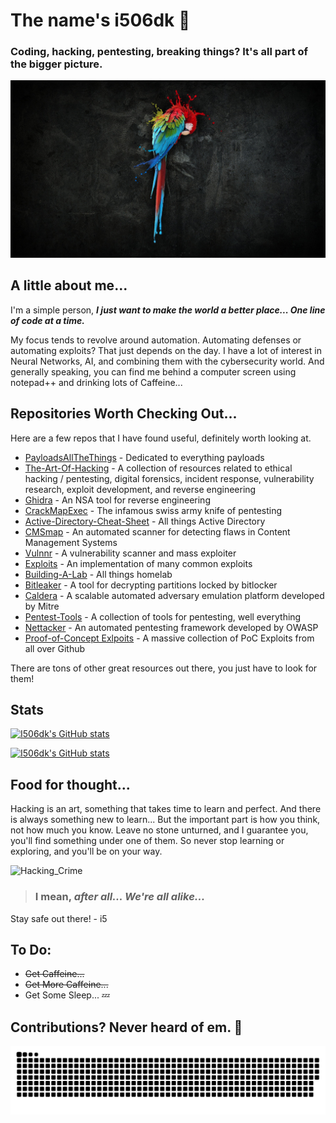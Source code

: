 # The name's i506dk :wave:

### Coding, hacking, pentesting, breaking things? It's all part of the bigger picture.

![Yeet](https://raw.githubusercontent.com/ParrotSec/parrot-wallpapers/master/backgrounds/parrot-splash.jpg "i506dk")

## A little about me...
I'm a simple person, ***I just want to make the world a better place... One line of code at a time.***

My focus tends to revolve around automation. Automating defenses or automating exploits? That just depends on the day.
I have a lot of interest in Neural Networks, AI, and combining them with the cybersecurity world.
And generally speaking, you can find me behind a computer screen using notepad++ and drinking lots of Caffeine...

## Repositories Worth Checking Out...
Here are a few repos that I have found useful, definitely worth looking at.

- [PayloadsAllTheThings](https://github.com/swisskyrepo/PayloadsAllTheThings) - Dedicated to everything payloads
- [The-Art-Of-Hacking](https://github.com/The-Art-of-Hacking/h4cker) - A collection of resources related to ethical hacking / pentesting, digital forensics, 
incident response, vulnerability research, exploit development, and reverse engineering
- [Ghidra](https://github.com/NationalSecurityAgency/ghidra) - An NSA tool for reverse engineering
- [CrackMapExec](https://github.com/byt3bl33d3r/CrackMapExec) - The infamous swiss army knife of pentesting
- [Active-Directory-Cheat-Sheet](https://github.com/S1ckB0y1337/Active-Directory-Exploitation-Cheat-Sheet) - All things Active Directory
- [CMSmap](https://github.com/Dionach/CMSmap) - An automated scanner for detecting flaws in Content Management Systems
- [Vulnnr](https://github.com/psauxx/Vulnnr) - A vulnerability scanner and mass exploiter
- [Exploits](https://github.com/H1R0GH057/Anonymous) - An implementation of many common exploits
- [Building-A-Lab](https://github.com/rmusser01/Infosec_Reference/blob/master/Draft/Building_A_Lab.md#AD) - All things homelab
- [Bitleaker](https://github.com/kkamagui/bitleaker) - A tool for decrypting partitions locked by bitlocker
- [Caldera](https://github.com/mitre/caldera) - A scalable automated adversary emulation platform developed by Mitre
- [Pentest-Tools](https://github.com/S3cur3Th1sSh1t/Pentest-Tools) - A collection of tools for pentesting, well everything
- [Nettacker](https://github.com/OWASP/Nettacker) - An automated pentesting framework developed by OWASP
- [Proof-of-Concept Exlpoits](https://github.com/nomi-sec/PoC-in-GitHub) - A massive collection of PoC Exploits from all over Github

There are tons of other great resources out there, you just have to look for them!

## Stats
[![I506dk's GitHub stats](https://github-readme-stats.vercel.app/api?username=I506dk&count_private=true&theme=chartreuse-dark&show_icons=true)](https://github.com/anuraghazra/github-readme-stats)

[![I506dk's GitHub stats](https://github-readme-stats.vercel.app/api/top-langs?username=I506dk&count_private=true&theme=chartreuse-dark)](https://github.com/anuraghazra/github-readme-stats)

## Food for thought...
Hacking is an art, something that takes time to learn and perfect. And there is always something new to learn...
But the important part is how you think, not how much you know. Leave no stone unturned, and I guarantee you, you'll find something under one of them.
So never stop learning or exploring, and you'll be on your way.

![Hacking_Crime](https://user-images.githubusercontent.com/33561466/137064177-bedcbd5a-09b4-46a5-9d9e-5a18057edab9.png)

> ### I mean, *after all... We're all alike...*

Stay safe out there! - i5

## To Do:
- ~~Get Caffeine...~~
- ~~Get More Caffeine...~~
- Get Some Sleep... :zzz:


## Contributions? Never heard of em. :snake:
![snake gif](https://github.com/I506dk/I506dk/blob/output/github-contribution-grid-snake.svg)

<!---
I506dk/I506dk is a ✨ special ✨ repository because its `README.md` (this file) appears on your GitHub profile.
You can click the Preview link to take a look at your changes.
--->
